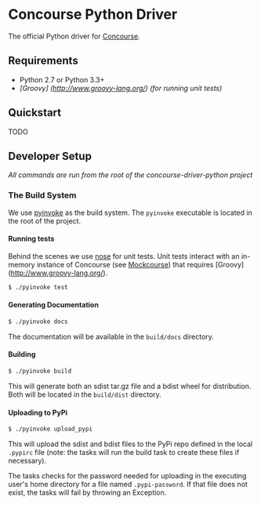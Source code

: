 # Concourse Python Driver
The official Python driver for [Concourse](http://concoursedb.com).

## Requirements
* Python 2.7 or Python 3.3+
* *[Groovy] (http://www.groovy-lang.org/) (for running unit tests)*

## Quickstart
TODO

## Developer Setup
*All commands are run from the root of the concourse-driver-python project*

### The Build System
We use [pyinvoke](http://www.pyinvoke.org/) as the build system. The `pyinvoke` executable is 
located in the root of the project.

#### Running tests
Behind the scenes we use [nose](https://nose.readthedocs.org/en/latest/) for unit tests. 
Unit tests interact with an in-memory instance of Concourse (see [Mockcourse](../mockcourse)) that requires 
[Groovy] (http://www.groovy-lang.org/).
```bash
$ ./pyinvoke test
```

#### Generating Documentation
```bash
$ ./pyinvoke docs
```
The documentation will be available in the `build/docs` directory.

#### Building 
```bash
$ ./pyinvoke build
```
This will generate both an sdist tar.gz file and a bdist wheel for distribution. Both will be located in 
the `build/dist` directory.

#### Uploading to PyPi
```bash
$ ./pyinvoke upload_pypi
```
This will upload the sdist and bdist files to the PyPi repo defined in the local `.pypirc` file (note: the tasks 
will run the build task to create these files if necessary).

The tasks checks for the password needed for uploading in the executing user's home directory for a file named 
`.pypi-password`. If that file does not exist, the tasks will fail by throwing an Exception.
